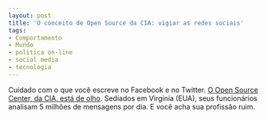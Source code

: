 ```yaml
---
layout: post
title: 'O conceito de Open Source da CIA: vigiar as redes sociais'
tags:
- Comportamento
- Mundo
- politica on-line
- social media
- tecnologia
---
```


Cuidado com o que você escreve no Facebook e no Twitter. [O Open Source Center, da CIA, está de olho](http://www.readwriteweb.com/archives/the_cia_open_source_center_tracks_the_pulse_of_the.php). Sediados em Virginia (EUA), seus funcionários analisam 5 milhões de mensagens por dia. E você acha sua profissão ruim.
